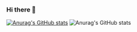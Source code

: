 ### Hi there 👋

[![Anurag's GitHub stats](https://github-readme-stats.vercel.app/api?username=wkdgyfla97)](https://github.com/wkdgyfla97/github-readme-stats)
![Anurag's GitHub stats](https://github-readme-stats.vercel.app/api?username=wkdgyfla97&show_icons=true&theme=radical)


<!--
**wkdgyfla97/wkdgyfla97** is a ✨ _special_ ✨ repository because its `README.md` (this file) appears on your GitHub profile.

Here are some ideas to get you started:

- 🔭 I’m currently working on ...
- 🌱 I’m currently learning ...
- 👯 I’m looking to collaborate on ...
- 🤔 I’m looking for help with ...
- 💬 Ask me about ...
- 📫 How to reach me: ...
- 😄 Pronouns: ...
- ⚡ Fun fact: ...
-->
